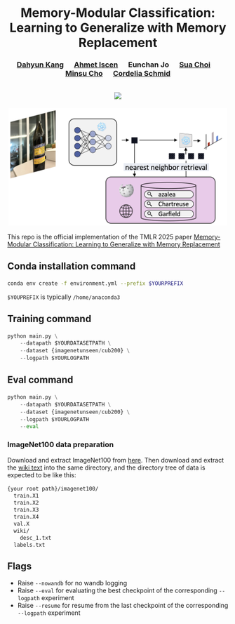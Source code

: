 <div align="center">
  <h1> Memory-Modular Classification: Learning to Generalize with Memory Replacement </h1>
</div>


<div align="center">
  <h3><a href=http://dahyun-kang.github.io>Dahyun Kang</a> &nbsp;&nbsp;&nbsp;&nbsp; <a href=https://scholar.google.com/citations?user=wIjyqzAAAAAJ&hl=en&oi=ao>Ahmet Iscen</a> &nbsp;&nbsp;&nbsp;&nbsp;  Eunchan Jo &nbsp;&nbsp;&nbsp;&nbsp;  <a href=https://sua-choi.github.io/>Sua Choi</a>  &nbsp;&nbsp;&nbsp;&nbsp; <a href=http://cvlab.postech.ac.kr/~mcho/>Minsu Cho</a> &nbsp;&nbsp;&nbsp;&nbsp;   <a href=https://scholar.google.com/citations?user=IvqCXP4AAAAJ&hl=en>Cordelia Schmid</a></h3>
</div>
<br />



<div align="center">
  <a href="https://arxiv.org/abs/2504.06021"><img src="https://img.shields.io/badge/arXiv-2504.06021-b31b1b.svg"/></a>
</div>
<br />

<div align="center">
  <img src="data/mml_teaser.png" alt="teaser" width="500"/>
</div>

This repo is the official implementation of the TMLR 2025 paper [Memory-Modular Classification: Learning to Generalize with Memory Replacement](https://openreview.net/forum?id=DcIW0idrg8&)



## Conda installation command
```bash
conda env create -f environment.yml --prefix $YOURPREFIX
```
`$YOUPREFIX` is typically `/home/anaconda3`

## Training command
```python
python main.py \
    --datapath $YOURDATASETPATH \
    --dataset {imagenetunseen/cub200} \
    --logpath $YOURLOGPATH
```

## Eval command
```python
python main.py \
    --datapath $YOURDATASETPATH \
    --dataset {imagenetunseen/cub200} \
    --logpath $YOURLOGPATH
    --eval
```


### ImageNet100 data preparation

Download and extract ImageNet100 from [here](https://www.kaggle.com/datasets/ambityga/imagenet100).
Then download and extract the [wiki text](https://github.com/ChangyaoTian/VL-LTR/releases/download/text-corpus/imagenet.zip) into the same directory, and the directory tree of data is expected to be like this:

```
{your root path}/imagenet100/
  train.X1
  train.X2
  train.X3
  train.X4
  val.X
  wiki/
  	desc_1.txt
  labels.txt

```

## Flags
- Raise `--nowandb` for no wandb logging
- Raise `--eval` for evaluating the best checkpoint of the corresponding `--logpath` experiment
- Raise `--resume` for resume from the last checkpoint of the corresponding `--logpath` experiment
